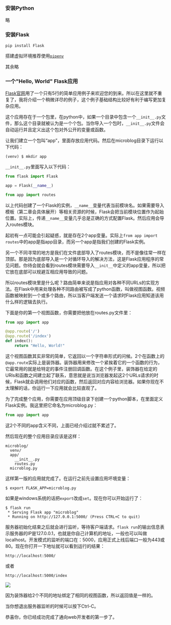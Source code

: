 ### 安装Python

略

### 安装Flask

	pip install Flask

搭建虚拟环境推荐使用[`pipenv`](https://docs.pipenv.org)

其余略

### 一个"Hello, World" Flask应用

[Flask官网](http://flask.pocoo.org)用了一个只有5行的简单应用例子来欢迎您的到来。所以在这里就不重复了，我将介绍一个稍微详尽的例子，这个例子基础结构比较好有利于编写更加复杂应用。

这个应用存在于一个包里，在python中，如果一个目录中包含一个`__init__.py`文件，那么这个目录就被认为是一个个包。当你导入一个包时，`__init__.py`文件会自动运行并且定义出这个包对外公开的变量或函数。

让我们建立一个包叫“app”，里面存放应用代码。然后在microblog目录下运行以下代码：
	
	(venv) $ mkdir app

`__init__.py`里面写入以下代码：

~~~python
from flask import Flask

app = Flask(__name__)

from app import routes
~~~

以上代码创建了一个Flask的实例，`__name__`变量代表当前模块名。如果需要导入模板（第二章会具体展开）等相关资源的时候，Flask会把当前模块位置作为起始位置。实际上，传递`__name__`变量几乎总是正确的方式配置Flask。然后应用会导入routes模块。

起初有一点可能会引起疑惑，就是存在2个app变量。实际上`from app import routes`中的app是指app目录，而另一个app是指我们创建的Flask实例。

另一个不同寻常的地方是我们在文件底部导入了routes模块，而不是像往常一样在顶部。那是因为底部导入是一个对循环导入的解决方法，这是Flask应用程序的常见问题。你待会就会看到routes模块需要导入`__init__`中定义的app变量，所以把它放在底部可以规避互相应用导致的问题。

所以routes模块里是什么呢？路由简单来说是指应用对各种不同URLs的实现方法。在Flask中用来处理各种不同路由被写成了python函数，叫做视图函数。视频函数被映射到一个或多个路由，所以当客户端发送一个请求时Flask应用知道该用什么样的逻辑去执行。

下面是你的第一个视图函数，你需要把他放在routes.py文件里：

~~~python
from app import app

@app.route('/')
@app.route('/index')
def index():
    return "Hello, World!"
~~~

这个视图函数其实非常的简单，它返回以一个字符串形式的问候。2个在函数上的`@app.route`实际上是装饰器。装饰器用来修改一个紧挨着它的一个函数的行为，它最常用的就是给特定的事件注册回调函数。在这个例子里，装饰器在给定的URls和函数之间建立起了联系，意思就是说当浏览器发起这2个URLs请求的时候，Flask就会调用他们对应的函数，然后返回对应内容给浏览器。如果你现在不太理解的话，你运行一下应用就会比较直观了。

为了完成整个应用，你需要在应用顶级目录下创建一个python脚本，在里面定义Flask实例。我这里把它命名为microblog.py：

~~~python
from app import app
~~~

这2个不同的app含义不同，上面已经介绍过就不累述了。

然后现在的整个应用目录应该是这样：

~~~
microblog/
  venv/
  app/
    __init__.py
    routes.py
  microblog.py
~~~

这样第一版的应用就完成了。在运行之前先设置应用坏境变量：

	$ export FLASK_APP=microblog.py

如果是windows系统的话把`export`改成`set`。现在你可以开始运行了：

~~~
$ flask run
 * Serving Flask app "microblog"
 * Running on http://127.0.0.1:5000/ (Press CTRL+C to quit)
~~~

服务器初始化结束之后就会进行监听，等待客户端请求。`flask run`的输出信息表示服务器的IP是127.0.0.1，也就是你自己计算机的地址，一般也可以叫做localhost。开发模式的监听的端口在：5000，应用正式上线后端口一般为443或80。现在你打开一下地址就可以看到运行的结果：

	http://localhost:5000/

或者

	http://localhost:5000/index

![](https://blog.miguelgrinberg.com/static/images/mega-tutorial/ch01-hello-world.png)

因为装饰器给2个不同的地址绑定了相同的视图函数，所以返回值是一样的。

当你想退出服务器监听的时候可以按下Ctrl-C。

恭喜你，你已经成功完成了通向web开发者的第一步了。

